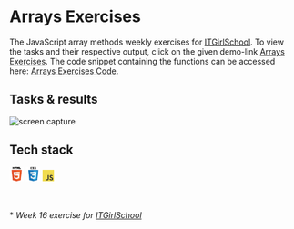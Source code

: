 # Arrays Exercises
The JavaScript array methods weekly exercises for [ITGirlSchool]. To view the tasks and their respective output, click on the given demo-link [Arrays Exercises]. The code snippet containing the functions can be accessed here: [Arrays Exercises Code].

## Tasks & results
<img width="45%" alt="screen capture" src="../main/assets/img/captureweb.jpeg">

## Tech stack
<code><img height="25" src="https://raw.githubusercontent.com/github/explore/80688e429a7d4ef2fca1e82350fe8e3517d3494d/topics/html/html.png"></code>
<code><img height="25" src="https://raw.githubusercontent.com/github/explore/80688e429a7d4ef2fca1e82350fe8e3517d3494d/topics/css/css.png"></code>
<code><img height="20" src="https://raw.githubusercontent.com/github/explore/80688e429a7d4ef2fca1e82350fe8e3517d3494d/topics/javascript/javascript.png"></code>

<br><br> 
\* _Week 16 exercise for [ITGirlSchool]_ 
  

   [ITGirlSchool]: <https://itgirlschool.com/en>
   [Arrays Exercises]: <https://alenagm.github.io/arrays-exercises/>
   [Arrays Exercises Code]: <https://github.com/AlenaGM/Arrays-Exercises/blob/main/assets/js/script.js/>
